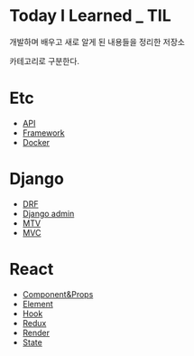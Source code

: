 # Today I Learned _ TIL
개발하며 배우고 새로 알게 된 내용들을 정리한 저장소

카테고리로 구분한다.


# Etc
- [API](ETC/API.md)
- [Framework](ETC/Framework.md)
- [Docker](ETC/Docker.md)


# Django
- [DRF](Django/DRF.md)
- [Django admin](Django/Django_admin.md)
- [MTV](Django/MTV.md)
- [MVC](Django/MVC.md)


# React
- [Component&Props](React/Component&Props.md)
- [Element](React/Element.md)
- [Hook](React/Hook.md)
- [Redux](React/Redux.md)
- [Render](React/Render.md)
- [State](React/State.md)

